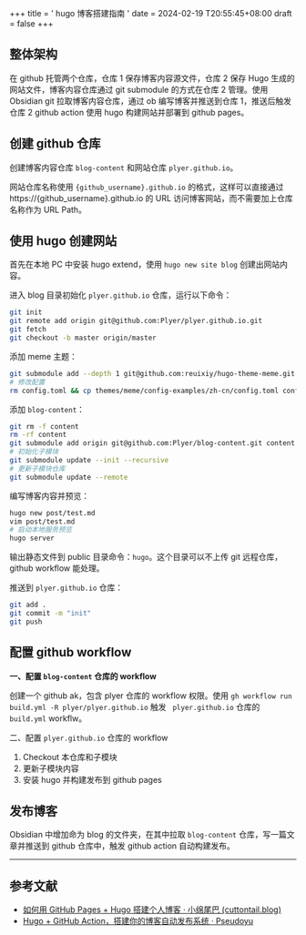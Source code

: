 +++
title = ' hugo 博客搭建指南 '
date = 2024-02-19 T20:55:45+08:00
draft = false
+++
## 整体架构

在 github 托管两个仓库，仓库 1 保存博客内容源文件，仓库 2 保存 Hugo 生成的网站文件，博客内容仓库通过 git submodule 的方式在仓库 2 管理。使用 Obsidian git 拉取博客内容仓库，通过 ob 编写博客并推送到仓库 1，推送后触发仓库 2 github action 使用 hugo 构建网站并部署到 github pages。

## 创建 github 仓库

创建博客内容仓库 `blog-content` 和网站仓库 `plyer.github.io`。

网站仓库名称使用 `{github_username}.github.io` 的格式，这样可以直接通过 https://{github_username}.github.io 的 URL 访问博客网站，而不需要加上仓库名称作为 URL Path。

## 使用 hugo 创建网站

首先在本地 PC 中安装 hugo extend，使用 `hugo new site blog` 创建出网站内容。

进入 blog 目录初始化 `plyer.github.io` 仓库，运行以下命令：

```bash
git init
git remote add origin git@github.com:Plyer/plyer.github.io.git
git fetch
git checkout -b master origin/master
```

添加 meme 主题：

```bash
git submodule add --depth 1 git@github.com:reuixiy/hugo-theme-meme.git themes/meme
# 修改配置
rm config.toml && cp themes/meme/config-examples/zh-cn/config.toml config.toml
```

添加 `blog-content`：

```bash
git rm -f content
rm -rf content
git submodule add origin git@github.com:Plyer/blog-content.git content
# 初始化子模块
git submodule update --init --recursive
# 更新子模块仓库
git submodule update --remote
```

编写博客内容并预览：

```bash
hugo new post/test.md
vim post/test.md
# 启动本地服务预览
hugo server
```

输出静态文件到 public 目录命令：`hugo`。这个目录可以不上传 git 远程仓库，github workflow 能处理。

推送到 `plyer.github.io` 仓库：

```bash
git add .
git commit -m "init"
git push
```
## 配置 github workflow

**一、配置 `blog-content` 仓库的 workflow**

创建一个 github ak，包含 plyer 仓库的 workflow 权限。使用 `gh workflow run build.yml -R plyer/plyer.github.io` 触发 ` plyer.github.io` 仓库的 `build.yml` workflw。

二、配置 `plyer.github.io` 仓库的 workflow

1. Checkout 本仓库和子模块
2. 更新子模块内容
3. 安装 hugo 并构建发布到 github pages

## 发布博客

Obsidian 中增加命为 blog 的文件夹，在其中拉取 `blog-content` 仓库，写一篇文章并推送到 github 仓库中，触发 github action 自动构建发布。

---
## 参考文献

- [如何用 GitHub Pages + Hugo 搭建个人博客 · 小绵尾巴 (cuttontail.blog)](https://cuttontail.blog/blog/create-a-wesite-using-github-pages-and-hugo/#2-%E5%AE%89%E8%A3%85-hugo)
- [Hugo + GitHub Action，搭建你的博客自动发布系统 · Pseudoyu](https://www.pseudoyu.com/en/2022/05/29/deploy_your_blog_using_hugo_and_github_action/)